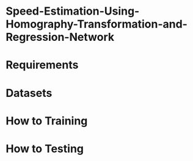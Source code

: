 # Speed-Estimation-Using-Homography-Transformation-and-Regression-Network
# Requirements
# Datasets
# How to Training
# How to Testing
